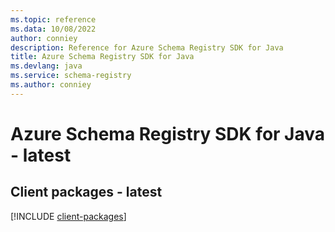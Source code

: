 ```yaml
---
ms.topic: reference
ms.data: 10/08/2022
author: conniey
description: Reference for Azure Schema Registry SDK for Java
title: Azure Schema Registry SDK for Java
ms.devlang: java
ms.service: schema-registry
ms.author: conniey
---
```

# Azure Schema Registry SDK for Java - latest

## Client packages - latest
[!INCLUDE [client-packages](schema-registry-client-index.md)]